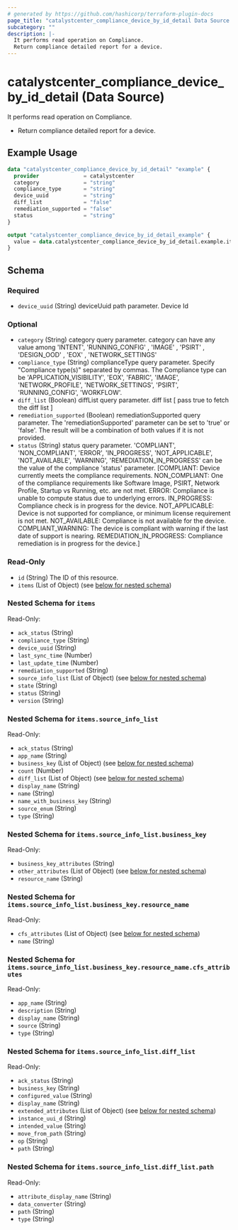 ```yaml
---
# generated by https://github.com/hashicorp/terraform-plugin-docs
page_title: "catalystcenter_compliance_device_by_id_detail Data Source - terraform-provider-catalystcenter"
subcategory: ""
description: |-
  It performs read operation on Compliance.
  Return compliance detailed report for a device.
---
```


# catalystcenter_compliance_device_by_id_detail (Data Source)

It performs read operation on Compliance.

- Return compliance detailed report for a device.

## Example Usage

```terraform
data "catalystcenter_compliance_device_by_id_detail" "example" {
  provider              = catalystcenter
  category              = "string"
  compliance_type       = "string"
  device_uuid           = "string"
  diff_list             = "false"
  remediation_supported = "false"
  status                = "string"
}

output "catalystcenter_compliance_device_by_id_detail_example" {
  value = data.catalystcenter_compliance_device_by_id_detail.example.items
}
```

<!-- schema generated by tfplugindocs -->
## Schema

### Required

- `device_uuid` (String) deviceUuid path parameter. Device Id

### Optional

- `category` (String) category query parameter. category can have any value among 'INTENT', 'RUNNING_CONFIG' , 'IMAGE' , 'PSIRT' , 'DESIGN_OOD' , 'EOX' , 'NETWORK_SETTINGS'
- `compliance_type` (String) complianceType query parameter. Specify "Compliance type(s)" separated by commas. The Compliance type can be 'APPLICATION_VISIBILITY', 'EOX', 'FABRIC', 'IMAGE', 'NETWORK_PROFILE', 'NETWORK_SETTINGS', 'PSIRT', 'RUNNING_CONFIG', 'WORKFLOW'.
- `diff_list` (Boolean) diffList query parameter. diff list [ pass true to fetch the diff list ]
- `remediation_supported` (Boolean) remediationSupported query parameter. The 'remediationSupported' parameter can be set to 'true' or 'false'. The result will be a combination of both values if it is not provided.
- `status` (String) status query parameter. 'COMPLIANT', 'NON_COMPLIANT', 'ERROR', 'IN_PROGRESS', 'NOT_APPLICABLE', 'NOT_AVAILABLE', 'WARNING', 'REMEDIATION_IN_PROGRESS' can be the value of the compliance 'status' parameter. [COMPLIANT: Device currently meets the compliance requirements.  NON_COMPLIANT: One of the compliance requirements like Software Image, PSIRT, Network Profile, Startup vs Running, etc. are not met. ERROR: Compliance is unable to compute status due to underlying errors. IN_PROGRESS: Compliance check is in progress for the device. NOT_APPLICABLE: Device is not supported for compliance, or minimum license requirement is not met. NOT_AVAILABLE: Compliance is not available for the device. COMPLIANT_WARNING: The device is compliant with warning if the last date of support is nearing. REMEDIATION_IN_PROGRESS: Compliance remediation is in progress for the device.]

### Read-Only

- `id` (String) The ID of this resource.
- `items` (List of Object) (see [below for nested schema](#nestedatt--items))

<a id="nestedatt--items"></a>
### Nested Schema for `items`

Read-Only:

- `ack_status` (String)
- `compliance_type` (String)
- `device_uuid` (String)
- `last_sync_time` (Number)
- `last_update_time` (Number)
- `remediation_supported` (String)
- `source_info_list` (List of Object) (see [below for nested schema](#nestedobjatt--items--source_info_list))
- `state` (String)
- `status` (String)
- `version` (String)

<a id="nestedobjatt--items--source_info_list"></a>
### Nested Schema for `items.source_info_list`

Read-Only:

- `ack_status` (String)
- `app_name` (String)
- `business_key` (List of Object) (see [below for nested schema](#nestedobjatt--items--source_info_list--business_key))
- `count` (Number)
- `diff_list` (List of Object) (see [below for nested schema](#nestedobjatt--items--source_info_list--diff_list))
- `display_name` (String)
- `name` (String)
- `name_with_business_key` (String)
- `source_enum` (String)
- `type` (String)

<a id="nestedobjatt--items--source_info_list--business_key"></a>
### Nested Schema for `items.source_info_list.business_key`

Read-Only:

- `business_key_attributes` (String)
- `other_attributes` (List of Object) (see [below for nested schema](#nestedobjatt--items--source_info_list--business_key--other_attributes))
- `resource_name` (String)

<a id="nestedobjatt--items--source_info_list--business_key--other_attributes"></a>
### Nested Schema for `items.source_info_list.business_key.resource_name`

Read-Only:

- `cfs_attributes` (List of Object) (see [below for nested schema](#nestedobjatt--items--source_info_list--business_key--resource_name--cfs_attributes))
- `name` (String)

<a id="nestedobjatt--items--source_info_list--business_key--resource_name--cfs_attributes"></a>
### Nested Schema for `items.source_info_list.business_key.resource_name.cfs_attributes`

Read-Only:

- `app_name` (String)
- `description` (String)
- `display_name` (String)
- `source` (String)
- `type` (String)




<a id="nestedobjatt--items--source_info_list--diff_list"></a>
### Nested Schema for `items.source_info_list.diff_list`

Read-Only:

- `ack_status` (String)
- `business_key` (String)
- `configured_value` (String)
- `display_name` (String)
- `extended_attributes` (List of Object) (see [below for nested schema](#nestedobjatt--items--source_info_list--diff_list--extended_attributes))
- `instance_uui_d` (String)
- `intended_value` (String)
- `move_from_path` (String)
- `op` (String)
- `path` (String)

<a id="nestedobjatt--items--source_info_list--diff_list--extended_attributes"></a>
### Nested Schema for `items.source_info_list.diff_list.path`

Read-Only:

- `attribute_display_name` (String)
- `data_converter` (String)
- `path` (String)
- `type` (String)

